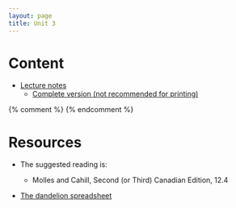 ```yaml
---
layout: page
title: Unit 3
---
```


# Content

* [Lecture notes](/materials/nonlinear.handouts.pdf)
  * [Complete version (not recommended for printing)](/materials/nonlinear.complete.pdf)

{% comment %} 
{% endcomment %} 

# Resources

* The suggested reading is:
  * Molles and Cahill, Second (or Third) Canadian Edition, 12.4

* [The dandelion spreadsheet](http://tinyurl.com/DandelionModel2017)
